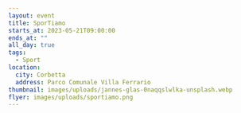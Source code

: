 ```yaml
---
layout: event
title: SporTiamo
starts_at: 2023-05-21T09:00:00
ends_at: ""
all_day: true
tags:
  - Sport
location:
  city: Corbetta
  address: Parco Comunale Villa Ferrario
thumbnail: images/uploads/jannes-glas-0naqqslwlka-unsplash.webp
flyer: images/uploads/sportiamo.png
---
```

